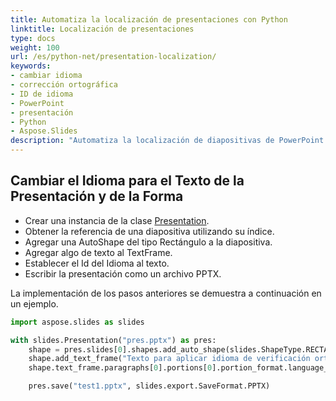 ```yaml
---
title: Automatiza la localización de presentaciones con Python
linktitle: Localización de presentaciones
type: docs
weight: 100
url: /es/python-net/presentation-localization/
keywords:
- cambiar idioma
- corrección ortográfica
- ID de idioma
- PowerPoint
- presentación
- Python
- Aspose.Slides
description: "Automatiza la localización de diapositivas de PowerPoint y OpenDocument en Python con Aspose.Slides, utilizando ejemplos de código prácticos y consejos para acelerar el despliegue global."
---
```


## **Cambiar el Idioma para el Texto de la Presentación y de la Forma**
- Crear una instancia de la clase [Presentation](https://reference.aspose.com/slides/python-net/aspose.slides/presentation/).
- Obtener la referencia de una diapositiva utilizando su índice.
- Agregar una AutoShape del tipo Rectángulo a la diapositiva.
- Agregar algo de texto al TextFrame.
- Establecer el Id del Idioma al texto.
- Escribir la presentación como un archivo PPTX.

La implementación de los pasos anteriores se demuestra a continuación en un ejemplo.

```py
import aspose.slides as slides

with slides.Presentation("pres.pptx") as pres:
    shape = pres.slides[0].shapes.add_auto_shape(slides.ShapeType.RECTANGLE, 50, 50, 200, 50)
    shape.add_text_frame("Texto para aplicar idioma de verificación ortográfica")
    shape.text_frame.paragraphs[0].portions[0].portion_format.language_id = "en-EN"

    pres.save("test1.pptx", slides.export.SaveFormat.PPTX)
```